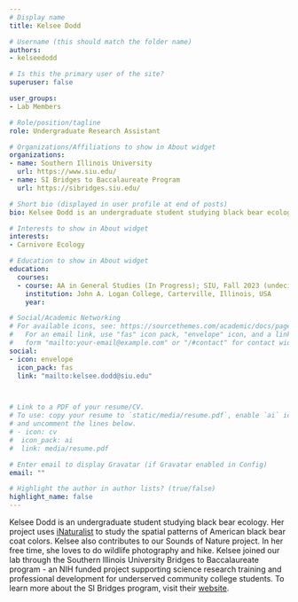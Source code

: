 ```yaml
---
# Display name
title: Kelsee Dodd

# Username (this should match the folder name)
authors:
- kelseedodd

# Is this the primary user of the site?
superuser: false

user_groups: 
- Lab Members

# Role/position/tagline
role: Undergraduate Research Assistant

# Organizations/Affiliations to show in About widget
organizations:
- name: Southern Illinois University
  url: https://www.siu.edu/
- name: SI Bridges to Baccalaureate Program
  url: https://sibridges.siu.edu/

# Short bio (displayed in user profile at end of posts)
bio: Kelsee Dodd is an undergraduate student studying black bear ecology.

# Interests to show in About widget
interests:
- Carnivore Ecology

# Education to show in About widget
education:
  courses:
  - course: AA in General Studies (In Progress); SIU, Fall 2023 (undecided)
    institution: John A. Logan College, Carterville, Illinois, USA
    year: 

# Social/Academic Networking
# For available icons, see: https://sourcethemes.com/academic/docs/page-builder/#icons
#   For an email link, use "fas" icon pack, "envelope" icon, and a link in the
#   form "mailto:your-email@example.com" or "/#contact" for contact widget.
social:
- icon: envelope
  icon_pack: fas
  link: "mailto:kelsee.dodd@siu.edu"



# Link to a PDF of your resume/CV.
# To use: copy your resume to `static/media/resume.pdf`, enable `ai` icons in `params.toml`, 
# and uncomment the lines below.
# - icon: cv
#  icon_pack: ai
#  link: media/resume.pdf

# Enter email to display Gravatar (if Gravatar enabled in Config)
email: ""

# Highlight the author in author lists? (true/false)
highlight_name: false
---
```


Kelsee Dodd is an undergraduate student studying black bear ecology. Her project uses [iNaturalist](https://www.inaturalist.org/) to study the spatial patterns of American black bear coat colors. Kelsee also contributes to our Sounds of Nature project. In her free time, she loves to do wildlife photography and hike. Kelsee joined our lab through the Southern Illinois University Bridges to Baccalaureate program - an NIH funded project supporting science research training and professional development for underserved community college students. To learn more about the SI Bridges program, visit their [website](https://sibridges.siu.edu/).




